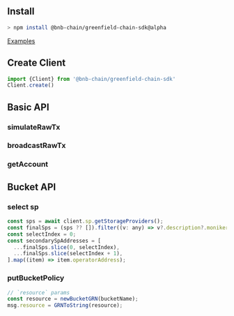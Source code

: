 ## Install

```bash
> npm install @bnb-chain/greenfield-chain-sdk@alpha
```

[Examples](../../examples)



## Create Client

```js
import {Client} from '@bnb-chain/greenfield-chain-sdk'
Client.create()
```

## Basic API

### simulateRawTx

### broadcastRawTx

### getAccount



## Bucket API

### select sp

```js
const sps = await client.sp.getStorageProviders();
const finalSps = (sps ?? []).filter((v: any) => v?.description?.moniker !== 'QATest');
const selectIndex = 0;
const secondarySpAddresses = [
  ...finalSps.slice(0, selectIndex),
  ...finalSps.slice(selectIndex + 1),
].map((item) => item.operatorAddress);
```

### putBucketPolicy

```js
// `resource` params
const resource = newBucketGRN(bucketName);
msg.resource = GRNToString(resource);
```

